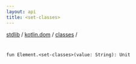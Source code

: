 ```yaml
---
layout: api
title: <set-classes>
---
```

[stdlib](../../index.md) / [kotlin.dom](../index.md) / [classes](index.md) / [<set-classes>](_set-classes_.md)

# <set-classes>

```
fun Element.<set-classes>(value: String): Unit
```
